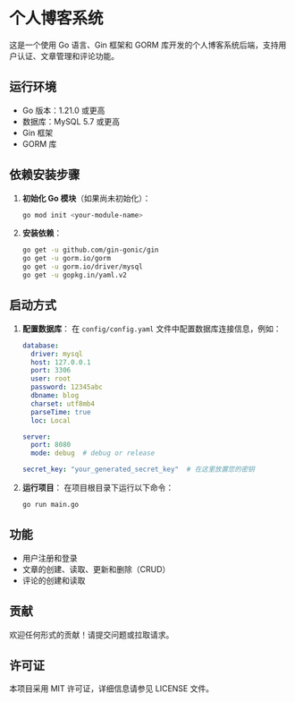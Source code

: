 # 个人博客系统

这是一个使用 Go 语言、Gin 框架和 GORM 库开发的个人博客系统后端，支持用户认证、文章管理和评论功能。

## 运行环境

- Go 版本：1.21.0 或更高
- 数据库：MySQL 5.7 或更高
- Gin 框架
- GORM 库

## 依赖安装步骤


1. **初始化 Go 模块**（如果尚未初始化）：
   ```bash
   go mod init <your-module-name>
   ```

2. **安装依赖**：
   ```bash
   go get -u github.com/gin-gonic/gin
   go get -u gorm.io/gorm
   go get -u gorm.io/driver/mysql
   go get -u gopkg.in/yaml.v2
   ```

## 启动方式

1. **配置数据库**：
   在 `config/config.yaml` 文件中配置数据库连接信息，例如：
   ```yaml
   database:
     driver: mysql
     host: 127.0.0.1
     port: 3306
     user: root
     password: 12345abc
     dbname: blog
     charset: utf8mb4
     parseTime: true
     loc: Local

   server:
     port: 8080
     mode: debug  # debug or release

   secret_key: "your_generated_secret_key"  # 在这里放置您的密钥
   ```

2. **运行项目**：
   在项目根目录下运行以下命令：
   ```bash
   go run main.go
   ```

## 功能

- 用户注册和登录
- 文章的创建、读取、更新和删除（CRUD）
- 评论的创建和读取

## 贡献

欢迎任何形式的贡献！请提交问题或拉取请求。

## 许可证

本项目采用 MIT 许可证，详细信息请参见 LICENSE 文件。
